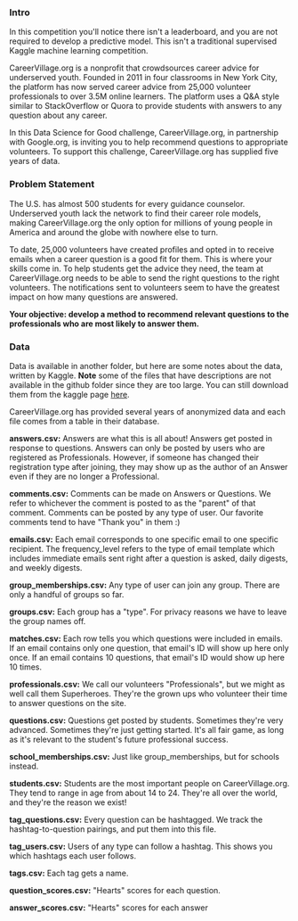 ### Intro
In this competition you'll notice there isn't a leaderboard, and you are not required to develop a predictive model. This isn't a traditional supervised Kaggle machine learning competition.

CareerVillage.org is a nonprofit that crowdsources career advice for underserved youth. Founded in 2011 in four classrooms in New York City, the platform has now served career advice from 25,000 volunteer professionals to over 3.5M online learners. The platform uses a Q&A style similar to StackOverflow or Quora to provide students with answers to any question about any career.

In this Data Science for Good challenge, CareerVillage.org, in partnership with Google.org, is inviting you to help recommend questions to appropriate volunteers. To support this challenge, CareerVillage.org has supplied five years of data.

### Problem Statement
The U.S. has almost 500 students for every guidance counselor. Underserved youth lack the network to find their career role models, making CareerVillage.org the only option for millions of young people in America and around the globe with nowhere else to turn.

To date, 25,000 volunteers have created profiles and opted in to receive emails when a career question is a good fit for them. This is where your skills come in. To help students get the advice they need, the team at CareerVillage.org needs to be able to send the right questions to the right volunteers. The notifications sent to volunteers seem to have the greatest impact on how many questions are answered.

**Your objective: develop a method to recommend relevant questions to the professionals who are most likely to answer them.**

### Data
Data is available in another folder, but here are some notes about the data, written by Kaggle. **Note** some of the files that have descriptions are not available in the github folder since they are too large. You can still download them from the kaggle page [here](https://www.kaggle.com/c/data-science-for-good-careervillage/data).

CareerVillage.org has provided several years of anonymized data and each file comes from a table in their database.

**answers.csv:** Answers are what this is all about! Answers get posted in response to questions. Answers can only be posted by users who are registered as Professionals. However, if someone has changed their registration type after joining, they may show up as the author of an Answer even if they are no longer a Professional.

**comments.csv:** Comments can be made on Answers or Questions. We refer to whichever the comment is posted to as the "parent" of that comment. Comments can be posted by any type of user. Our favorite comments tend to have "Thank you" in them :)

**emails.csv:** Each email corresponds to one specific email to one specific recipient. The frequency_level refers to the type of email template which includes immediate emails sent right after a question is asked, daily digests, and weekly digests.

**group_memberships.csv:** Any type of user can join any group. There are only a handful of groups so far.

**groups.csv:** Each group has a "type". For privacy reasons we have to leave the group names off.

**matches.csv:** Each row tells you which questions were included in emails. If an email contains only one question, that email's ID will show up here only once. If an email contains 10 questions, that email's ID would show up here 10 times.

**professionals.csv:** We call our volunteers "Professionals", but we might as well call them Superheroes. They're the grown ups who volunteer their time to answer questions on the site.

**questions.csv:** Questions get posted by students. Sometimes they're very advanced. Sometimes they're just getting started. It's all fair game, as long as it's relevant to the student's future professional success.

**school_memberships.csv:** Just like group_memberships, but for schools instead.

**students.csv:** Students are the most important people on CareerVillage.org. They tend to range in age from about 14 to 24. They're all over the world, and they're the reason we exist!

**tag_questions.csv:** Every question can be hashtagged. We track the hashtag-to-question pairings, and put them into this file.

**tag_users.csv:** Users of any type can follow a hashtag. This shows you which hashtags each user follows.

**tags.csv:** Each tag gets a name.

**question_scores.csv:** "Hearts" scores for each question.

**answer_scores.csv:** "Hearts" scores for each answer
